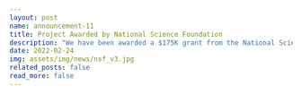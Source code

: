 ```yaml
---
layout: post
name: announcement-11
title: Project Awarded by National Science Foundation
description: "We have been awarded a $175K grant from the National Science Foundation for our project “CRII: III: Towards Effective and Efficient City-scale Traffic Reconstruction.” More information can be found at the <a href=\"https://www.nsf.gov/awardsearch/showAward?AWD_ID=2153426&HistoricalAwards=false\"> NSF award abstract site </a>."
date: 2022-02-24
img: assets/img/news/nsf_v3.jpg
related_posts: false
read_more: false
---
```

